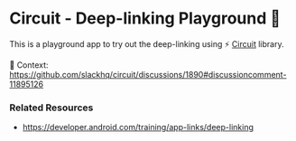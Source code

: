 # Circuit - Deep-linking Playground 🛝
This is a playground app to try out the deep-linking using ⚡️ [Circuit][circuit] library.

📖 Context: https://github.com/slackhq/circuit/discussions/1890#discussioncomment-11895126

### Related Resources
* https://developer.android.com/training/app-links/deep-linking

[circuit]: https://slackhq.github.io/circuit/